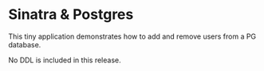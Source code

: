 # Sinatra & Postgres

This tiny application demonstrates how to add and remove users from a PG database.

No DDL is included in this release.

